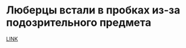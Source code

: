# Люберцы встали в пробках из-за подозрительного предмета



[LINK](https://varlamov.ru/1914523.html)